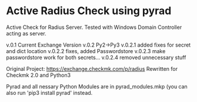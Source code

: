# Active Radius Check using pyrad

Active Check for Radius Server. Tested with Windows Domain Controller acting as server.


v.0.1 Current Exchange Version
v.0.2 Py2->Py3
v.0.2.1 added fixes for secret and dict location
v.0.2.2 fixes, added Passwordstore
v.0.2.3 make passwordstore work for both secrets...
v.0.2.4 removed unnecessary  stuff


Original Project: https://exchange.checkmk.com/p/radius
Rewritten for Checkmk 2.0 and Python3


Pyrad and all nessary Python Modules are in pyrad_modules.mkp (you can also run 'pip3 install pyrad' instead.
